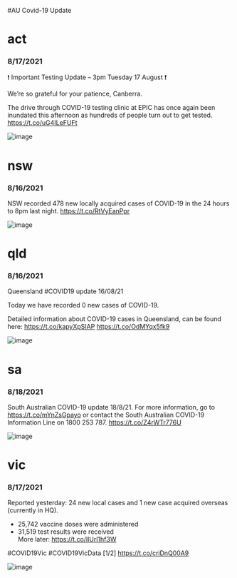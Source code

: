 #AU Covid-19 Update


# act
### 8/17/2021
❗ Important Testing Update – 3pm Tuesday 17 August ❗

We’re so grateful for your patience, Canberra.

The drive through COVID-19 testing clinic at EPIC has once again been inundated this afternoon as hundreds of people turn out to get tested. https://t.co/uG4ILeFUFt

![image](https://pbs.twimg.com/media/E89_qD0VcAA3q_z.jpg)


# nsw
### 8/16/2021
NSW recorded 478 new locally acquired cases of COVID-19 in the 24 hours to 8pm last night. https://t.co/RtVyEanPpr

![image](https://pbs.twimg.com/media/E834s9SVoAMuhYr.jpg)


# qld
### 8/16/2021
Queensland #COVID19 update 16/08/21 

Today we have recorded 0 new cases of COVID-19. 

Detailed information about COVID-19 cases in Queensland, can be found here: https://t.co/kapyXpSIAP https://t.co/OdMYqx5fk9

![image](https://pbs.twimg.com/media/E84KWrUVcAgh_tX.jpg)


# sa
### 8/18/2021
South Australian COVID-19 update 18/8/21. For more information, go to https://t.co/mYnZsGpayo or contact the South Australian COVID-19 Information Line on 1800 253 787. https://t.co/Z4rWTr776U

![image](https://pbs.twimg.com/media/E9DW-0KUUAAQKHF.jpg)


# vic
### 8/17/2021
Reported yesterday: 24 new local cases and 1 new case acquired overseas (currently in HQ).
- 25,742 vaccine doses were administered   
- 31,519 test results were received  
More later: https://t.co/lIUrl1hf3W

#COVID19Vic #COVID19VicData [1/2] https://t.co/criDnQ00A9

![image](https://pbs.twimg.com/media/E88jRsIVEBEnpQd.jpg)

